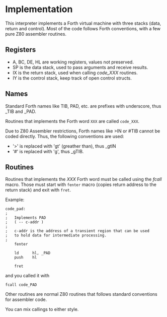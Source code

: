 # Implementation
This interpreter implements a Forth virtual machine with three stacks (data, return and control). Most of the code follows Forth conventions, with a few pure Z80 assembler routines.

## Registers
* A, BC, DE, HL are working registers, values not preserved.
* SP is the data stack, used to pass arguments and receive results.
* IX is the return stack, used when calling *code_XXX* routines.
* IY is the control stack, keep track of open control structs.

## Names

Standard Forth names like TIB, PAD, etc. are prefixes with underscore, thus _TIB and _PAD.

Routines that implements the Forth word `XXX` are called `code_XXX`.

Due to Z80 Assembler restrictions, Forth names like >IN or #TIB cannot be coded directly. Thus, the following conventions are used:
* '>' is replaced with 'gt' (greather than), thus _gtIN
* '#' is replaced with 'g', thus _gTIB.

## Routines

Routines that implements the *XXX* Forth word must be called using the *fcall* macro. Those must start with `fenter` macro (copies return address to the return stack) and exit with `fret`.

Example:

```
code_pad:
;
;   Implements PAD
;   ( -- c-addr )
;
;   c-addr is the address of a transient region that can be used
;   to hold data for intermediate processing. 
;
    fenter

    ld      hl, _PAD
    push    hl

    fret
``` 
and you called it with
```
fcall code_PAD
```
Other routines are normal Z80 routines that follows standard conventions for assembler code.

You can mix callings to either style.
